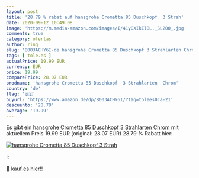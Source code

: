 ```yaml
---
layout: post
title: '28.79 % rabat auf hansgrohe Crometta 85 Duschkopf  3 Strah'
date: 2020-09-12 10:49:08
image: 'https://m.media-amazon.com/images/I/41yOXIkElBL._SL200_.jpg'
comments: true
category: ofertas
author: ring
slug: 'B003ACHY6I-de hansgrohe Crometta 85 Duschkopf 3 Strahlarten Chrom'
tags: [ tole.es ]
actualPrice: 19.99 EUR
currency: EUR
price: 19.99
comparePrice: 28.07 EUR
prodname: 'hansgrohe Crometta 85 Duschkopf  3 Strahlarten  Chrom'
country: 'de'
flag: '🇩🇪'
buyurl: 'https://www.amazon.de/dp/B003ACHY6I/?tag=tolees0ca-21'
descuento: '28.79'
average: '19.99'
---
```


Es gibt ein [hansgrohe Crometta 85 Duschkopf  3 Strahlarten  Chrom](https://www.amazon.de/dp/B003ACHY6I/?tag=tolees0ca-21) mit aktuellem Preis 19.99 EUR (original: 28.07 EUR) 28.79 % Rabatt hier:

[![hansgrohe Crometta 85 Duschkopf  3 Strah](https://m.media-amazon.com/images/I/41yOXIkElBL._SL200_.jpg)](https://www.amazon.de/dp/B003ACHY6I/?tag=tolees0ca-21)

ℹ️:


[🛒 kauf es hier!!](https://www.amazon.de/dp/B003ACHY6I/?tag=tolees0ca-21)
